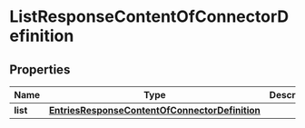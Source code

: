 # ListResponseContentOfConnectorDefinition

## Properties
Name | Type | Description | Notes
------------ | ------------- | ------------- | -------------
**list** | [**EntriesResponseContentOfConnectorDefinition**](EntriesResponseContentOfConnectorDefinition.md) |  |  [optional]
